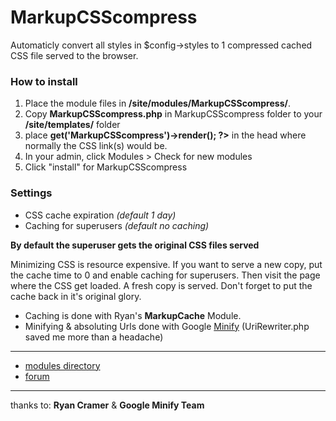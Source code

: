 # MarkupCSScompress

Automaticly convert all styles in $config->styles to 1 compressed cached CSS file served to the browser.

### How to install

1. Place the module files in **/site/modules/MarkupCSScompress/**.
2. Copy **MarkupCSScompress.php** in MarkupCSScompress folder to your **/site/templates/** folder
3. place **<?php echo $modules->get('MarkupCSScompress')->render(); ?>** in the head where normally the CSS link(s) would be.
4. In your admin, click Modules > Check for new modules
5. Click "install" for MarkupCSScompress

### Settings

- CSS cache expiration *(default 1 day)*
- Caching for superusers *(default no caching)*

**By default the superuser gets the original CSS files served**

Minimizing CSS is resource expensive. If you want to serve a new copy, put the cache time to 0 and enable caching for superusers. Then visit the page where the CSS get loaded. A fresh copy is served. Don't forget to put the cache back in it's original glory.

- Caching is done with Ryan's **MarkupCache** Module.
- Minifying & absoluting Urls done with Google [Minify](https://code.google.com/p/minify/) (UriRewriter.php saved me more than a headache)

---

- [modules directory](http://modules.processwire.com/modules/markup-csscompress/)
- [forum](http://processwire.com/talk/topic/3964-markupcsscompress/)

---

thanks to: **Ryan Cramer** & **Google Minify Team**
